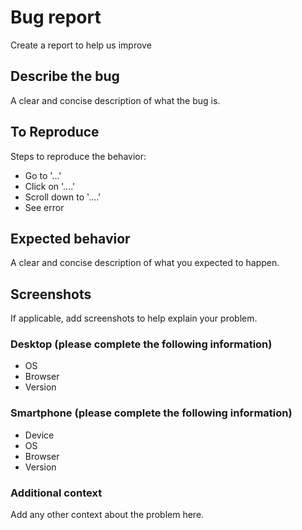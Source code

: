 <!--
#  ____  __  __ ____  __  __ ____
# |  _ \|  \/  |___ \|  \/  |  _ \
# | |_) | |\/| | __) | |\/| | | | |
# |  __/| |  | |/ __/| |  | | |_| |
# |_|   |_|  |_|_____|_|  |_|____/
#
# PM2MD
#
# https://pm2md.io/
#
# Copyright (c) Sebastien Rousseau 2022. All rights reserved
# Licensed under the MIT license
#
-->

# Bug report

Create a report to help us improve

## Describe the bug

A clear and concise description of what the bug is.

## To Reproduce

Steps to reproduce the behavior:

-   Go to '...'
-   Click on '....'
-   Scroll down to '....'
-   See error

## Expected behavior

A clear and concise description of what you expected to happen.

## Screenshots

If applicable, add screenshots to help explain your problem.

### Desktop (please complete the following information)

-   OS
-   Browser
-   Version

### Smartphone (please complete the following information)

-   Device
-   OS
-   Browser
-   Version
### Additional context

Add any other context about the problem here.
